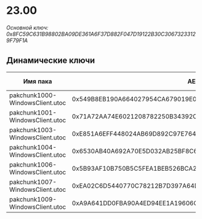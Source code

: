 # 23.00

###### Основной ключ: 0x8FC59C631B98802BA09DE361A6F37D882F047D19122B30C30673233129F79F1A

## Динамические ключи

| Имя пака                        | AES Ключ                                                           | HiRes Текстуры |
|---------------------------------|--------------------------------------------------------------------|----------------|
| pakchunk1000-WindowsClient.utoc | 0x549B8EB190A664027954CA679019E0D360DC431DE88FA2EEA7678CE0FC40F398 | ❌             |
| pakchunk1001-WindowsClient.utoc | 0x71A72AA74E6021208782250B34392CAC536551B873E8DC5E5BBA44AFEC69D854 | ❌             |
| pakchunk1003-WindowsClient.utoc | 0xE851A6EFF448024AB69D892C97E764B93BC14B3826CFF0F13D0E22B24301C27B | ❌             |
| pakchunk1004-WindowsClient.utoc | 0x6530AB40A692A70E5D032AB25BF8C6CFE285D8396F497F30096E7FE1D85D153D | ✔️             |
| pakchunk1006-WindowsClient.utoc | 0x5B93AF10B750B5C5FEA1BEB526BCA250544C98A5A985A820DB467CE2A8386AE7 | ✔️             |
| pakchunk1007-WindowsClient.utoc | 0xEA02C6D5440770C78212B7D397A64D03BF02CC5D9BA01C73C5F17518FAA73D21 | ❌             |
| pakchunk1009-WindowsClient.utoc | 0xA9A641DD0FBA90A4ED94EE1A19606C9E34B10B05F7926AFCA0E17FD900D9DAA7 | ✔️             |
